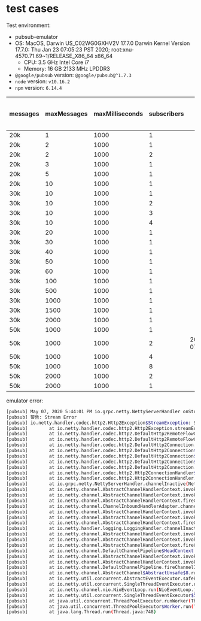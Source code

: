 # test cases

Test environment:

- pubsub-emulator
- OS: MacOS, Darwin US_C02WG0GXHV2V 17.7.0 Darwin Kernel Version 17.7.0: Thu Jan 23 07:05:23 PST 2020; root:xnu-4570.71.69~1/RELEASE_X86_64 x86_64
  - CPU: 3.5 GHz Intel Core i7
  - Memory: 16 GB 2133 MHz LPDDR3
- `@google/pubsub` version: `@google/pubsub@^1.7.3`
- `node` version: `v10.16.2`
- `npm` version: `6.14.4`

| messages | maxMessages | maxMilliseconds | subscribers | datetime (publishing last message) | datetime ( processing last message) | isPass | emulator error |
| -------- | ----------- | --------------- | ----------- | ---------------------------------- | ----------------------------------- | ------ | -------------- |
| 20k      | 1           | 1000            | 1           |                                    |                                     | failed |
| 20k      | 2           | 1000            | 1           |                                    |                                     | failed |
| 20k      | 2           | 1000            | 2           |                                    |                                     | passed |
| 20k      | 3           | 1000            | 1           |                                    |                                     | passed |
| 20k      | 5           | 1000            | 1           |                                    |                                     | passed |
| 20k      | 10          | 1000            | 1           |                                    |                                     | passed |
| 30k      | 10          | 1000            | 1           |                                    |                                     | failed |
| 30k      | 10          | 1000            | 2           |                                    |                                     | failed |
| 30k      | 10          | 1000            | 3           |                                    |                                     | failed |
| 30k      | 10          | 1000            | 4           |                                    |                                     | failed |
| 30k      | 20          | 1000            | 1           |                                    |                                     | failed |
| 30k      | 30          | 1000            | 1           |                                    |                                     | failed |
| 30k      | 40          | 1000            | 1           |                                    |                                     | failed |
| 30k      | 50          | 1000            | 1           |                                    |                                     | failed |
| 30k      | 60          | 1000            | 1           |                                    |                                     | failed |
| 30k      | 100         | 1000            | 1           |                                    |                                     | failed |
| 30k      | 500         | 1000            | 1           |                                    |                                     | passed | yes            |
| 30k      | 1000        | 1000            | 1           |                                    |                                     | passed | yes            |
| 30k      | 1500        | 1000            | 1           |                                    |                                     | passed | yes            |
| 30k      | 2000        | 1000            | 1           |                                    |                                     | passed | no             |
| 50k      | 1000        | 1000            | 1           |                                    |                                     | passed | yes            |
| 50k      | 1000        | 1000            | 2           | 2020-05-07T08:44:40.862Z           |                                     | failed | yes            |
| 50k      | 1000        | 1000            | 4           |                                    |                                     | failed | yes            |
| 50k      | 1000        | 1000            | 8           |                                    |                                     | failed | yes            |
| 50k      | 2000        | 1000            | 2           |                                    |                                     | passed | yes            |
| 50k      | 2000        | 1000            | 1           |                                    |                                     | passed | yes            |

emulator error:

```bash
[pubsub] May 07, 2020 5:44:01 PM io.grpc.netty.NettyServerHandler onStreamError
[pubsub] 警告: Stream Error
[pubsub] io.netty.handler.codec.http2.Http2Exception$StreamException: Stream closed before write could take place
[pubsub]        at io.netty.handler.codec.http2.Http2Exception.streamError(Http2Exception.java:149)
[pubsub]        at io.netty.handler.codec.http2.DefaultHttp2RemoteFlowController$FlowState.cancel(DefaultHttp2RemoteFlowController.java:481)
[pubsub]        at io.netty.handler.codec.http2.DefaultHttp2RemoteFlowController$1.onStreamClosed(DefaultHttp2RemoteFlowController.java:105)
[pubsub]        at io.netty.handler.codec.http2.DefaultHttp2Connection.notifyClosed(DefaultHttp2Connection.java:356)
[pubsub]        at io.netty.handler.codec.http2.DefaultHttp2Connection$ActiveStreams.removeFromActiveStreams(DefaultHttp2Connection.java:1000)
[pubsub]        at io.netty.handler.codec.http2.DefaultHttp2Connection$ActiveStreams.deactivate(DefaultHttp2Connection.java:956)
[pubsub]        at io.netty.handler.codec.http2.DefaultHttp2Connection$DefaultStream.close(DefaultHttp2Connection.java:512)
[pubsub]        at io.netty.handler.codec.http2.DefaultHttp2Connection.close(DefaultHttp2Connection.java:152)
[pubsub]        at io.netty.handler.codec.http2.Http2ConnectionHandler$BaseDecoder.channelInactive(Http2ConnectionHandler.java:221)
[pubsub]        at io.netty.handler.codec.http2.Http2ConnectionHandler.channelInactive(Http2ConnectionHandler.java:429)
[pubsub]        at io.grpc.netty.NettyServerHandler.channelInactive(NettyServerHandler.java:560)
[pubsub]        at io.netty.channel.AbstractChannelHandlerContext.invokeChannelInactive(AbstractChannelHandlerContext.java:242)
[pubsub]        at io.netty.channel.AbstractChannelHandlerContext.invokeChannelInactive(AbstractChannelHandlerContext.java:228)
[pubsub]        at io.netty.channel.AbstractChannelHandlerContext.fireChannelInactive(AbstractChannelHandlerContext.java:221)
[pubsub]        at io.netty.channel.ChannelInboundHandlerAdapter.channelInactive(ChannelInboundHandlerAdapter.java:75)
[pubsub]        at io.netty.channel.AbstractChannelHandlerContext.invokeChannelInactive(AbstractChannelHandlerContext.java:242)
[pubsub]        at io.netty.channel.AbstractChannelHandlerContext.invokeChannelInactive(AbstractChannelHandlerContext.java:228)
[pubsub]        at io.netty.channel.AbstractChannelHandlerContext.fireChannelInactive(AbstractChannelHandlerContext.java:221)
[pubsub]        at io.netty.handler.logging.LoggingHandler.channelInactive(LoggingHandler.java:167)
[pubsub]        at io.netty.channel.AbstractChannelHandlerContext.invokeChannelInactive(AbstractChannelHandlerContext.java:242)
[pubsub]        at io.netty.channel.AbstractChannelHandlerContext.invokeChannelInactive(AbstractChannelHandlerContext.java:228)
[pubsub]        at io.netty.channel.AbstractChannelHandlerContext.fireChannelInactive(AbstractChannelHandlerContext.java:221)
[pubsub]        at io.netty.channel.DefaultChannelPipeline$HeadContext.channelInactive(DefaultChannelPipeline.java:1403)
[pubsub]        at io.netty.channel.AbstractChannelHandlerContext.invokeChannelInactive(AbstractChannelHandlerContext.java:242)
[pubsub]        at io.netty.channel.AbstractChannelHandlerContext.invokeChannelInactive(AbstractChannelHandlerContext.java:228)
[pubsub]        at io.netty.channel.DefaultChannelPipeline.fireChannelInactive(DefaultChannelPipeline.java:912)
[pubsub]        at io.netty.channel.AbstractChannel$AbstractUnsafe$8.run(AbstractChannel.java:827)
[pubsub]        at io.netty.util.concurrent.AbstractEventExecutor.safeExecute(AbstractEventExecutor.java:163)
[pubsub]        at io.netty.util.concurrent.SingleThreadEventExecutor.runAllTasks(SingleThreadEventExecutor.java:404)
[pubsub]        at io.netty.channel.nio.NioEventLoop.run(NioEventLoop.java:495)
[pubsub]        at io.netty.util.concurrent.SingleThreadEventExecutor$5.run(SingleThreadEventExecutor.java:905)
[pubsub]        at java.util.concurrent.ThreadPoolExecutor.runWorker(ThreadPoolExecutor.java:1149)
[pubsub]        at java.util.concurrent.ThreadPoolExecutor$Worker.run(ThreadPoolExecutor.java:624)
[pubsub]        at java.lang.Thread.run(Thread.java:748)
```
